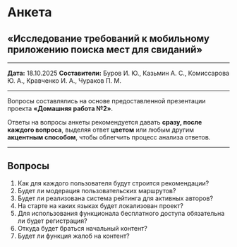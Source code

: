 # Анкета

## «Исследование требований к мобильному приложению поиска мест для свиданий»

---

**Дата:** 18.10.2025
**Составители:**
Буров И. Ю., Казьмин А. С., Комиссарова Ю. А.,
Кравченко И. А., Чураков П. М.

---

Вопросы составлялись на основе предоставленной презентации проекта
**«Домашняя работа №2»**.

Ответы на вопросы анкеты рекомендуется давать **сразу, после каждого вопроса**,
выделяя ответ **цветом** или любым другим **акцентным способом**,
чтобы облегчить процесс анализа ответов.

---

## Вопросы
1. Как для каждого пользователя будут строится рекомендации?
2. Будет ли модерация пользовательских маршрутов?
3. Будет ли реализована система рейтинга для активных авторов?
4. На старте на каких языках будет локализован проект?
5. Для использования функционала бесплатного доступа обязательна ли будет регистрация?
6. Откуда будет браться начальный контент?
7. Будет ли функция жалоб на контент?